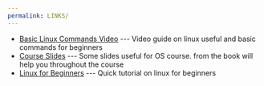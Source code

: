 ```yaml
---
permalink: LINKS/
---
```

- [Basic Linux Commands Video](https://www.youtube.com/watch?v=IVquJh3DXUA) --- Video guide on linux useful and basic commands for beginners
- [Course Slides](https://www.os-book.com/OS10/slide-dir/) --- Some slides useful for OS course. from the book will help you throughout the course
- [Linux for Beginners](https://www.youtube.com/watch?v=ROjZy1WbCIA) --- Quick tutorial on linux for beginners
